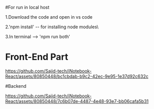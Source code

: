 #For run in local host

1.Download the code and open in vs code

2.'npm install' -- for installing node modules\

3.In terminal --> 'npm run both'


# Front-End Part

https://github.com/Sajid-tech/iNotebook-React/assets/80850448/bc1cbdab-b9c2-42ec-9e95-1e37d92c632c

#Backend

https://github.com/Sajid-tech/iNotebook-React/assets/80850448/7c6b07de-4487-4e48-93e7-bb06cafa5b31


